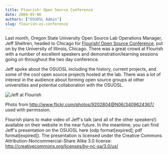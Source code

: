 ```yaml
---
title: Flourish! Open Source Conference
date: 2009-05-06
authors: ["OSUOSL Admin"]
slug: flourish-os-conference
---
```


Last month, Oregon State University Open Source Lab Operations Manager, Jeff
Sheltren, headed to Chicago for 
[Flourish! Open Source Conference](http://www.flourishconf.com), put on by
the University of Illinois, Chicago. There was a great crowd at Flourish with a
number of excellent speakers and demonstration/learning sessions going on
throughout the two day conference.

Jeff spoke about the OSUOSL including the history, current projects, and some of
the cool open source projects hosted at the lab. There was a lot of interest in
the audience about forming open source groups at other universities and
potential collaboration with the OSUOSL.

![Jeff at Flourish](/images/jeff_flourish_2009.jpg#center)

   Photo from http://www.flickr.com/photos/9202804@N06/3409624367/ used with
   permission.

Flourish plans to make video of Jeff's talk (and all of the other speakers!)
available on their website in the near future. In the meantime, you can find
Jeff's presentation on the OSUOSL here (odp format[expired]; pdf
format[expired]). The presentation is licensed under the Creative Commons
Attribution-Noncommercial-Share Alike 3.0 license:
http://creativecommons.org/licenses/by-nc-sa/3.0/us/

